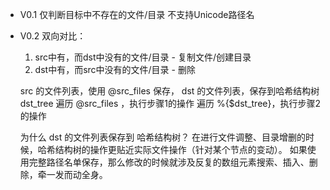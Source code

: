 * V0.1
  仅判断目标中不存在的文件/目录
  不支持Unicode路径名

* V0.2
  双向对比：
  1. src中有，而dst中没有的文件/目录 - 复制文件/创建目录
  2. dst中有，而src中没有的文件/目录 - 删除

  src 的文件列表，使用 @src_files 保存，
  dst 的文件列表，保存到哈希结构树 dst_tree
  遍历 @src_files ，执行步骤1的操作
  遍历 %{$dst_tree}，执行步骤2的操作

  为什么 dst 的文件列表保存到 哈希结构树？
  在进行文件调整、目录增删的时候，哈希结构树的操作更贴近实际文件操作（针对某个节点的变动）。
  如果使用完整路径名单保存，那么修改的时候就涉及反复的数组元素搜索、插入、删除，牵一发而动全身。




